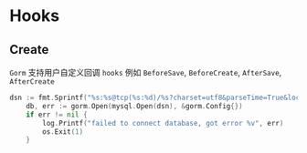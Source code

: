# Hooks
## Create
`Gorm` 支持用户自定义回调 `hooks` 例如 `BeforeSave`, `BeforeCreate`, `AfterSave`, `AfterCreate`
```go
dsn := fmt.Sprintf("%s:%s@tcp(%s:%d)/%s?charset=utf8&parseTime=True&loc=Local&timeout=%s", mysqlCon.Username, mysqlCon.Password, mysqlCon.Addr, mysqlCon.port, mysqlCon.Db, "10s")
	db, err := gorm.Open(mysql.Open(dsn), &gorm.Config{})
	if err != nil {
		log.Printf("failed to connect database, got error %v", err)
		os.Exit(1)
	}
```
